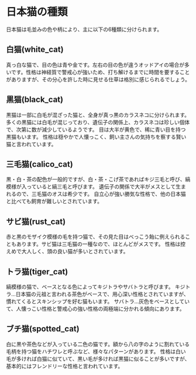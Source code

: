 # 日本猫の種類
日本猫は毛並みの色や柄により、主に以下の6種類に分けられます。

## 白猫(white_cat)
真っ白な猫で、目の色は青や金です。左右の目の色が違うオッドアイの場合が多いです。性格は神経質で警戒心が強いため、打ち解けるまでに時間を要することがありますが、その分心を許した時に見せる仕草は格別に感じられるでしょう。

## 黒猫(black_cat)
黒猫は一部に白毛が混ざった猫と、全身が真っ黒のカラスネコに分けられます。多くの黒猫には白毛が混じっており、遺伝子の関係上、カラスネコは珍しい個体で、次第に数が減少しているようです。
目は大半が黄色で、稀に青い目を持つ黒猫もいます。
性格は穏やかで人懐っこく、飼い主さんの気持ちを察する賢い猫と言われています。

## 三毛猫(calico_cat)
黒・白・茶の配色が一般的ですが、白・茶・こげ茶であればキジ三毛と呼び、縞模様が入っていると縞三毛と呼びます。
遺伝子の関係で大半がメスとして生まれるので、三毛猫のオスは希少です。
自立心が強い勝気な性格で、他の日本猫と比べても飼育が難しいとされています。

## サビ猫(rust_cat)
赤と黒のモザイク模様の毛を持つ猫で、その見た目はべっこう飴に例えられることもあります。サビ猫は三毛猫の一種なので、ほとんどがメスです。
性格は控えめで大人しく、頭の良い猫が多いとされています。

## トラ猫(tiger_cat)
縞模様の猫で、ベースとなる色によってキジトラやサバトラと呼びます。
キジトラ…日本猫の元祖と言われる茶色がベースで、用心深い性格とされていますが、慣れてくるとスキンシップを好む猫もいます。
サバトラ…灰色をベースとしていて、人懐っこい性格と警戒心の強い性格の両極端に分かれる傾向にあります。

## ブチ猫(spotted_cat)
白に黒や茶色などが入っている二色の猫です。額から八の字のように割れている毛柄を持つ猫をハチワレと呼ぶなど、様々なパターンがあります。
性格は白い毛が多ければ白猫に似ていて、黒い毛が多ければ黒猫に似ることが多いですが、基本的にはフレンドリーな性格と言われています。







